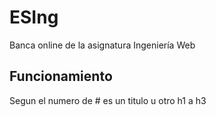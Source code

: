 # ESIng
Banca online de  la asignatura Ingeniería Web
## Funcionamiento
Segun el numero de # es un titulo u otro h1 a h3

